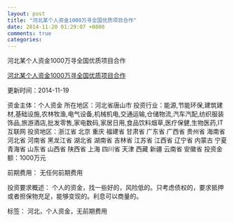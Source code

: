 ```yaml
---
layout: post
title: "河北某个人资金1000万寻全国优质项目合作"
date: 2014-11-20 01:29:07 +0800
comments: true
categories: 
---
```

河北某个人资金1000万寻全国优质项目合作

[河北某个人资金1000万寻全国优质项目合作](http://zijin.trjcn.com/detail_246402.html)

更新时间：2014-11-19

资金主体：个人资金
所在地区：河北省唐山市
投资行业：能源,节能环保,建筑建材,基础设施,农林牧渔,电气设备,机械机电,交通运输,仓储物流,汽车汽配,纺织服装饰品,旅游酒店,批发零售,家电数码,家居日用,食品饮料烟草,医疗保健,生物医药,IT互联网
投资地区：浙江省 北京 重庆 福建省 甘肃省 广东省 广西省 贵州省 海南省 河北省 河南省 黑龙江省 湖北省 湖南省 吉林省 江苏省 江西省 辽宁省 内蒙古 宁夏 青海省 山东省 山西省 陕西省 上海 四川省 天津 西藏 新疆 云南省 安徽省
投资金额：1000万元

前期费用：
无任何前期费用

投资要求概述：
个人的资金，找一些好的，风险低的。只考虑债权的，要求抵押或者担保物充足，能够变现的。利息可以商量的。

标签：
河北，个人资金，无前期费用


